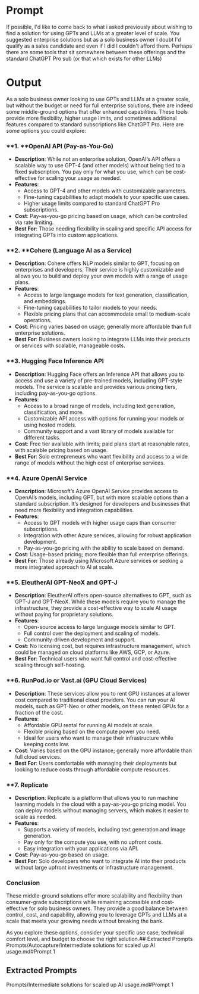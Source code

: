 # Prompt

If possible, I'd like to come back to what i asked previously about wishing to find a solution for using GPTs and LLMs at a greater level of scale. You suggested enterprise solutions but as a solo business owner I doubt I'd qualify as a sales candidate and even if I did I couldn't afford them. Perhaps there are some tools that sit somewhere between these offerings and the standard ChatGPT Pro sub (or that which exists for other LLMs)

# Output

As a solo business owner looking to use GPTs and LLMs at a greater scale, but without the budget or need for full enterprise solutions, there are indeed some middle-ground options that offer enhanced capabilities. These tools provide more flexibility, higher usage limits, and sometimes additional features compared to standard subscriptions like ChatGPT Pro. Here are some options you could explore:

### \*\*1. \*\*OpenAI API (Pay-as-You-Go)

- **Description**: While not an enterprise solution, OpenAI’s API offers a scalable way to use GPT-4 (and other models) without being tied to a fixed subscription. You pay only for what you use, which can be cost-effective for scaling your usage as needed.
- **Features**:
  - Access to GPT-4 and other models with customizable parameters.
  - Fine-tuning capabilities to adapt models to your specific use cases.
  - Higher usage limits compared to standard ChatGPT Pro subscriptions.
- **Cost**: Pay-as-you-go pricing based on usage, which can be controlled via rate limiting.
- **Best For**: Those needing flexibility in scaling and specific API access for integrating GPTs into custom applications.

### \*\*2. \*\*Cohere (Language AI as a Service)

- **Description**: Cohere offers NLP models similar to GPT, focusing on enterprises and developers. Their service is highly customizable and allows you to build and deploy your own models with a range of usage plans.
- **Features**:
  - Access to large language models for text generation, classification, and embeddings.
  - Fine-tuning capabilities to tailor models to your needs.
  - Flexible pricing plans that can accommodate small to medium-scale operations.
- **Cost**: Pricing varies based on usage; generally more affordable than full enterprise solutions.
- **Best For**: Business owners looking to integrate LLMs into their products or services with scalable, manageable costs.

### \*\*3. Hugging Face Inference API

- **Description**: Hugging Face offers an Inference API that allows you to access and use a variety of pre-trained models, including GPT-style models. The service is scalable and provides various pricing tiers, including pay-as-you-go options.
- **Features**:
  - Access to a broad range of models, including text generation, classification, and more.
  - Customizable API access with options for running your models or using hosted models.
  - Community support and a vast library of models available for different tasks.
- **Cost**: Free tier available with limits; paid plans start at reasonable rates, with scalable pricing based on usage.
- **Best For**: Solo entrepreneurs who want flexibility and access to a wide range of models without the high cost of enterprise services.

### \*\*4. Azure OpenAI Service

- **Description**: Microsoft’s Azure OpenAI Service provides access to OpenAI’s models, including GPT, but with more scalable options than a standard subscription. It’s designed for developers and businesses that need more flexibility and integration capabilities.
- **Features**:
  - Access to GPT models with higher usage caps than consumer subscriptions.
  - Integration with other Azure services, allowing for robust application development.
  - Pay-as-you-go pricing with the ability to scale based on demand.
- **Cost**: Usage-based pricing; more flexible than full enterprise offerings.
- **Best For**: Those already using Microsoft Azure services or seeking a more integrated approach to AI at scale.

### \*\*5. EleutherAI GPT-NeoX and GPT-J

- **Description**: EleutherAI offers open-source alternatives to GPT, such as GPT-J and GPT-NeoX. While these models require you to manage the infrastructure, they provide a cost-effective way to scale AI usage without paying for proprietary solutions.
- **Features**:
  - Open-source access to large language models similar to GPT.
  - Full control over the deployment and scaling of models.
  - Community-driven development and support.
- **Cost**: No licensing cost, but requires infrastructure management, which could be managed on cloud platforms like AWS, GCP, or Azure.
- **Best For**: Technical users who want full control and cost-effective scaling through self-hosting.

### \*\*6. RunPod.io or Vast.ai (GPU Cloud Services)

- **Description**: These services allow you to rent GPU instances at a lower cost compared to traditional cloud providers. You can run your AI models, such as GPT-Neo or other models, on these rented GPUs for a fraction of the cost.
- **Features**:
  - Affordable GPU rental for running AI models at scale.
  - Flexible pricing based on the compute power you need.
  - Ideal for users who want to manage their infrastructure while keeping costs low.
- **Cost**: Varies based on the GPU instance; generally more affordable than full cloud services.
- **Best For**: Users comfortable with managing their deployments but looking to reduce costs through affordable compute resources.

### \*\*7. Replicate

- **Description**: Replicate is a platform that allows you to run machine learning models in the cloud with a pay-as-you-go pricing model. You can deploy models without managing servers, which makes it easier to scale as needed.
- **Features**:
  - Supports a variety of models, including text generation and image generation.
  - Pay only for the compute you use, with no upfront costs.
  - Easy integration with your applications via API.
- **Cost**: Pay-as-you-go based on usage.
- **Best For**: Solo developers who want to integrate AI into their products without large upfront investments or infrastructure management.

### Conclusion

These middle-ground solutions offer more scalability and flexibility than consumer-grade subscriptions while remaining accessible and cost-effective for solo business owners. They provide a good balance between control, cost, and capability, allowing you to leverage GPTs and LLMs at a scale that meets your growing needs without breaking the bank.

As you explore these options, consider your specific use case, technical comfort level, and budget to choose the right solution.## Extracted Prompts
Prompts/Autocapture/Intermediate solutions for scaled up AI usage.md#Prompt 1

## Extracted Prompts

Prompts/Intermediate solutions for scaled up AI usage.md#Prompt 1






